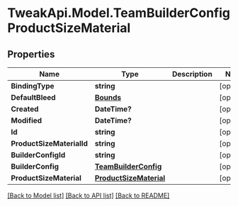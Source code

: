 # TweakApi.Model.TeamBuilderConfigProductSizeMaterial
## Properties

Name | Type | Description | Notes
------------ | ------------- | ------------- | -------------
**BindingType** | **string** |  | [optional] 
**DefaultBleed** | [**Bounds**](Bounds.md) |  | [optional] 
**Created** | **DateTime?** |  | [optional] 
**Modified** | **DateTime?** |  | [optional] 
**Id** | **string** |  | [optional] 
**ProductSizeMaterialId** | **string** |  | [optional] 
**BuilderConfigId** | **string** |  | [optional] 
**BuilderConfig** | [**TeamBuilderConfig**](TeamBuilderConfig.md) |  | [optional] 
**ProductSizeMaterial** | [**ProductSizeMaterial**](ProductSizeMaterial.md) |  | [optional] 

[[Back to Model list]](../README.md#documentation-for-models) [[Back to API list]](../README.md#documentation-for-api-endpoints) [[Back to README]](../README.md)

